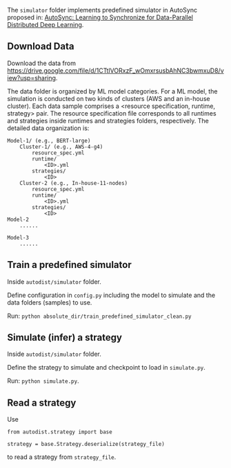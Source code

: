 
The ``simulator`` folder implements predefined simulator in AutoSync proposed in: [AutoSync: Learning to Synchronize for Data-Parallel Distributed Deep Learning](https://papers.nips.cc/paper/2020/hash/0a2298a72858d90d5c4b4fee954b6896-Abstract.html).

## Download Data 
Download the data from https://drive.google.com/file/d/1CTtIVORxzF_wOmxrsusbAhNC3bwmxuD8/view?usp=sharing.

The data folder is organized by ML model categories. For a ML model, the simulation is conducted on two kinds of clusters (AWS and an in-house cluster). Each data sample comprises a <resource specification, runtime, strategy> pair. The resource specification file corresponds to all runtimes and strategies inside runtimes and strategies folders, respectively. The detailed data organization is:  

    Model-1/ (e.g., BERT-large)
        Cluster-1/ (e.g., AWS-4-g4)
            resource_spec.yml
            runtime/
                <ID>.yml
            strategies/
                <ID>  
        Cluster-2 (e.g., In-house-11-nodes)
            resource_spec.yml
            runtime/
                <ID>.yml
            strategies/
                <ID>  
    Model-2 
        ......

    Model-3 
        ...... 
 

## Train a predefined simulator
 
Inside ``autodist/simulator`` folder. 
 
Define configuration in ``config.py`` including the model to simulate and the data folders (samples) to use. 
 
Run: ``python absolute_dir/train_predefined_simulator_clean.py`` 


## Simulate (infer) a strategy 

Inside ``autodist/simulator`` folder. 

Define the strategy to simulate and checkpoint to load in ``simulate.py``. 

Run: ``python simulate.py``. 


## Read a strategy 

Use 

``from autodist.strategy import base``

``strategy = base.Strategy.deserialize(strategy_file)`` 

to read a strategy from ``strategy_file``. 

